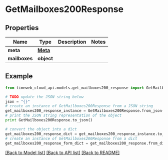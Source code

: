 # GetMailboxes200Response


## Properties
Name | Type | Description | Notes
------------ | ------------- | ------------- | -------------
**meta** | [**Meta**](Meta.md) |  | 
**mailboxes** | **object** |  | 

## Example

```python
from timeweb_cloud_api.models.get_mailboxes200_response import GetMailboxes200Response

# TODO update the JSON string below
json = "{}"
# create an instance of GetMailboxes200Response from a JSON string
get_mailboxes200_response_instance = GetMailboxes200Response.from_json(json)
# print the JSON string representation of the object
print GetMailboxes200Response.to_json()

# convert the object into a dict
get_mailboxes200_response_dict = get_mailboxes200_response_instance.to_dict()
# create an instance of GetMailboxes200Response from a dict
get_mailboxes200_response_form_dict = get_mailboxes200_response.from_dict(get_mailboxes200_response_dict)
```
[[Back to Model list]](../README.md#documentation-for-models) [[Back to API list]](../README.md#documentation-for-api-endpoints) [[Back to README]](../README.md)


